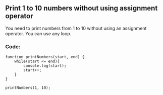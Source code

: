 ## Print 1 to 10 numbers without using assignment operator

You need to print numbers from 1 to 10 without using an assignment operator. You can use any loop.

### Code:

```
function printNumbers(start, end) {
    while(start <= end){
        console.log(start);
        start++;
    }
}

printNumbers(1, 10);
```
